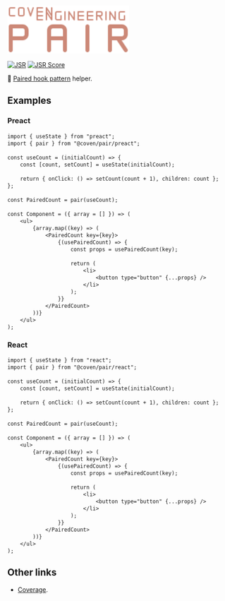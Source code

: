 <img alt="Coven Engineering Pair logo" src="https://raw.githubusercontent.com/covenengineering/libraries/main/@coven/pair/logo.svg" height="108" />

[![JSR](https://jsr.io/badges/@coven/pair)](https://jsr.io/@coven/pair)
[![JSR Score](https://jsr.io/badges/@coven/pair/score)](https://jsr.io/@coven/pair/score)

🧩 [Paired hook pattern](https://lou.cx/articles/the-paired-hook-pattern)
helper.

## Examples

### Preact

```tsx
import { useState } from "preact";
import { pair } from "@coven/pair/preact";

const useCount = (initialCount) => {
	const [count, setCount] = useState(initialCount);

	return { onClick: () => setCount(count + 1), children: count };
};

const PairedCount = pair(useCount);

const Component = ({ array = [] }) => (
	<ul>
		{array.map((key) => (
			<PairedCount key={key}>
				{(usePairedCount) => {
					const props = usePairedCount(key);

					return (
						<li>
							<button type="button" {...props} />
						</li>
					);
				}}
			</PairedCount>
		))}
	</ul>
);
```

### React

```tsx
import { useState } from "react";
import { pair } from "@coven/pair/react";

const useCount = (initialCount) => {
	const [count, setCount] = useState(initialCount);

	return { onClick: () => setCount(count + 1), children: count };
};

const PairedCount = pair(useCount);

const Component = ({ array = [] }) => (
	<ul>
		{array.map((key) => (
			<PairedCount key={key}>
				{(usePairedCount) => {
					const props = usePairedCount(key);

					return (
						<li>
							<button type="button" {...props} />
						</li>
					);
				}}
			</PairedCount>
		))}
	</ul>
);
```

## Other links

- [Coverage](https://coveralls.io/github/covenengineering/libraries).
